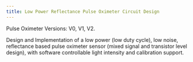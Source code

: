 ```yaml
---
title: Low Power Reflectance Pulse Oximeter Circuit Design
---
```


Pulse Oximeter Versions: V0, V1, V2.

Design and Implementation of a low power (low duty cycle), low noise,
reflectance based pulse oximeter sensor (mixed signal and transistor level
design), with software controllable light intensity and calibration support.
